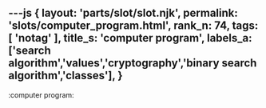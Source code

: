 ---js
{
  layout: 'parts/slot/slot.njk',
  permalink: 'slots/computer_program.html',
  rank_n: 74,
  tags: [ 'notag' ],
  title_s: 'computer program',
  labels_a: ['search algorithm','values','cryptography','binary search algorithm','classes'],
}
---
:computer program:


